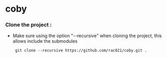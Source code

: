 
# coby

### Clone the project :

-  Make sure using the option "--recursive" when cloning the project, this allows include the submodules

   `  git clone --recursive https://github.com/rac021/coby.git . `
   
